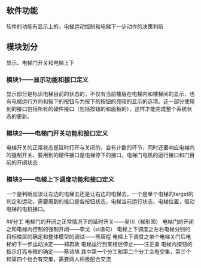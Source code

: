 ## 软件功能
软件的功能有显示上的，电梯运动控制和电梯下一步动作的决策判断
## 模块划分
显示、电梯门开关和电梯上下
### 模块1——显示功能和接口定义
显示部分是标识电梯目前的状态的，不仅有当前楼层在电梯内和楼梯间的显示，也有电梯运行方向和按下的按钮与为按下的按钮的亮暗的显示的选项。这一部分使用到的接口包括所有的硬件接口（包括按钮的和面板的），这样才能完成整个系统状态的更新。
### 模块2——电梯门开关功能和接口定义
电梯开关的正常状态是延时打开与关闭的，会有计数的环节，同时还要响应电梯内的强制开关，要用到的硬件接口是电梯停下的接口，电梯门电机的运行接口和门目前的开闭状态
### 模块3——电梯上下调度功能和接口定义
一个是判断应该让左边的电梯去还是让右边的电梯去，一个是单个电梯的target的判定和运动，需要用到的接口是各按钮状态，电梯当前运行状态，电梯位置，驱动电梯的电机接口。

##分工
电梯门的开闭之正常情况下的延时开关——吴川（梯形图）
电梯门的开闭之和电梯内控制的强制开闭——李戈（st语句）
电梯上下调度之左右电梯分别的目标楼层的确定和整体模型的调试——熊唐程
电梯上下调度之单个电梯关门后电梯的下一步运动决定——郑君政
电梯运行到某楼层停止——汪正勇
电梯内按钮的指示灯亮与暗的确定——蔡诗旭
其中第一个分工和第二个分工会有交集，第三个和第四个也会有交集，需要两人积极配合交流
